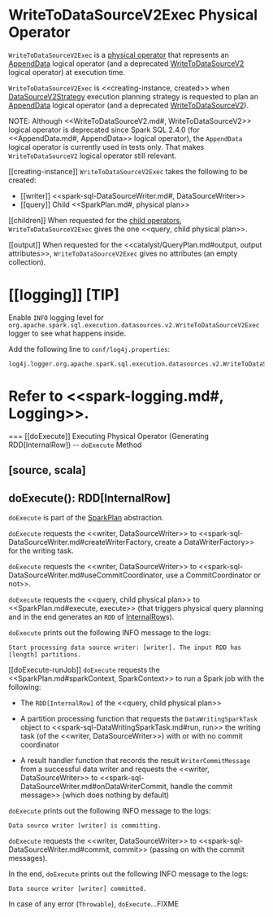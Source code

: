# WriteToDataSourceV2Exec Physical Operator

`WriteToDataSourceV2Exec` is a [physical operator](SparkPlan.md) that represents an [AppendData](../logical-operators/AppendData.md) logical operator (and a deprecated [WriteToDataSourceV2](../logical-operators/WriteToDataSourceV2.md) logical operator) at execution time.

`WriteToDataSourceV2Exec` is <<creating-instance, created>> when [DataSourceV2Strategy](../execution-planning-strategies/DataSourceV2Strategy.md) execution planning strategy is requested to plan an [AppendData](../execution-planning-strategies/DataSourceV2Strategy.md#apply-AppendData) logical operator (and a deprecated [WriteToDataSourceV2](../execution-planning-strategies/DataSourceV2Strategy.md#apply-WriteToDataSourceV2)).

NOTE: Although <<WriteToDataSourceV2.md#, WriteToDataSourceV2>> logical operator is deprecated since Spark SQL 2.4.0 (for <<AppendData.md#, AppendData>> logical operator), the `AppendData` logical operator is currently used in tests only. That makes `WriteToDataSourceV2` logical operator still relevant.

[[creating-instance]]
`WriteToDataSourceV2Exec` takes the following to be created:

* [[writer]] <<spark-sql-DataSourceWriter.md#, DataSourceWriter>>
* [[query]] Child <<SparkPlan.md#, physical plan>>

[[children]]
When requested for the [child operators](../catalyst/TreeNode.md#children), `WriteToDataSourceV2Exec` gives the one <<query, child physical plan>>.

[[output]]
When requested for the <<catalyst/QueryPlan.md#output, output attributes>>, `WriteToDataSourceV2Exec` gives no attributes (an empty collection).

[[logging]]
[TIP]
====
Enable `INFO` logging level for `org.apache.spark.sql.execution.datasources.v2.WriteToDataSourceV2Exec` logger to see what happens inside.

Add the following line to `conf/log4j.properties`:

```
log4j.logger.org.apache.spark.sql.execution.datasources.v2.WriteToDataSourceV2Exec=INFO
```

Refer to <<spark-logging.md#, Logging>>.
====

=== [[doExecute]] Executing Physical Operator (Generating RDD[InternalRow]) -- `doExecute` Method

[source, scala]
----
doExecute(): RDD[InternalRow]
----

`doExecute` is part of the [SparkPlan](SparkPlan.md#doExecute) abstraction.

`doExecute` requests the <<writer, DataSourceWriter>> to <<spark-sql-DataSourceWriter.md#createWriterFactory, create a DataWriterFactory>> for the writing task.

`doExecute` requests the <<writer, DataSourceWriter>> to <<spark-sql-DataSourceWriter.md#useCommitCoordinator, use a CommitCoordinator or not>>.

`doExecute` requests the <<query, child physical plan>> to <<SparkPlan.md#execute, execute>> (that triggers physical query planning and in the end generates an `RDD` of [InternalRow](../InternalRow.md)s).

`doExecute` prints out the following INFO message to the logs:

```text
Start processing data source writer: [writer]. The input RDD has [length] partitions.
```

[[doExecute-runJob]]
`doExecute` requests the <<SparkPlan.md#sparkContext, SparkContext>> to run a Spark job with the following:

* The `RDD[InternalRow]` of the <<query, child physical plan>>

* A partition processing function that requests the `DataWritingSparkTask` object to <<spark-sql-DataWritingSparkTask.md#run, run>> the writing task (of the <<writer, DataSourceWriter>>) with or with no commit coordinator

* A result handler function that records the result `WriterCommitMessage` from a successful data writer and requests the <<writer, DataSourceWriter>> to <<spark-sql-DataSourceWriter.md#onDataWriterCommit, handle the commit message>> (which does nothing by default)

`doExecute` prints out the following INFO message to the logs:

```
Data source writer [writer] is committing.
```

`doExecute` requests the <<writer, DataSourceWriter>> to <<spark-sql-DataSourceWriter.md#commit, commit>> (passing on with the commit messages).

In the end, `doExecute` prints out the following INFO message to the logs:

```
Data source writer [writer] committed.
```

In case of any error (`Throwable`), `doExecute`...FIXME
